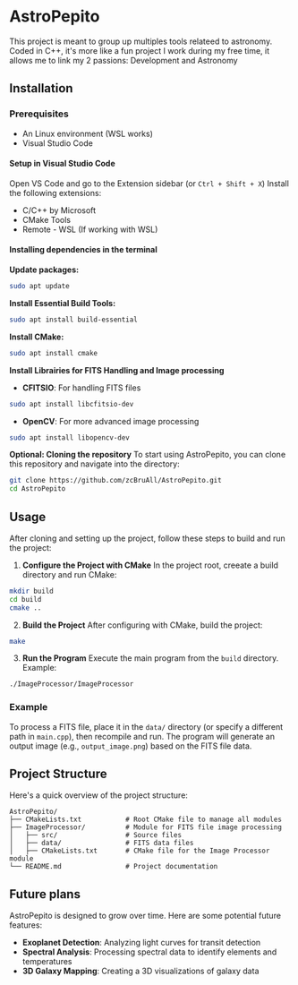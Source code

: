 # AstroPepito
This project is meant to group up multiples tools relateed to astronomy. 
Coded in C++, it's more like a fun project I work during my free time, it allows me to link my 2 passions: Development and Astronomy

## Installation
### Prerequisites
- An Linux environment (WSL works)
- Visual Studio Code

#### Setup in Visual Studio Code
Open VS Code and go to the Extension sidebar (or `Ctrl + Shift + X`)
Install the following extensions: 
- C/C++ by Microsoft
- CMake Tools
- Remote - WSL (If working with WSL)

#### Installing dependencies in the terminal
**Update packages:**
```bash
sudo apt update
```
**Install Essential Build Tools:**
```bash
sudo apt install build-essential
```
**Install CMake:**
```bash
sudo apt install cmake
```
**Install Librairies for FITS Handling and Image processing**
- **CFITSIO**: For handling FITS files
```bash
sudo apt install libcfitsio-dev
```
- **OpenCV**: For more advanced image processing
```bash
sudo apt install libopencv-dev
```

**Optional: Cloning the repository**
To start using AstroPepito, you can clone this repository and navigate into the directory:
```bash
git clone https://github.com/zcBruAll/AstroPepito.git
cd AstroPepito
```

## Usage
After cloning and setting up the project, follow these steps to build and run the project:
1. **Configure the Project with CMake**
In the project root, creeate a build directory and run CMake:
```bash
mkdir build
cd build
cmake ..
```
2. **Build the Project**
After configuring with CMake, build the project:
```bash
make
```
3. **Run the Program**
Execute the main program from the `build` directory. Example:
```bash
./ImageProcessor/ImageProcessor
```

### Example
To process a FITS file, place it in the `data/` directory (or specify a different path in `main.cpp`), then recompile and run. The program will generate an output image (e.g., `output_image.png`) based on the FITS file data.

## Project Structure
Here's a quick overview of the project structure:
```
AstroPepito/
├── CMakeLists.txt           # Root CMake file to manage all modules
├── ImageProcessor/          # Module for FITS file image processing
│   ├── src/                 # Source files
│   ├── data/                # FITS data files
│   ├── CMakeLists.txt       # CMake file for the Image Processor module
└── README.md                # Project documentation
```
## Future plans
AstroPepito is designed to grow over time. Here are some potential future features:
- **Exoplanet Detection**: Analyzing light curves for transit detection
- **Spectral Analysis**: Processing spectral data to identify elements and temperatures
- **3D Galaxy Mapping**: Creating a 3D visualizations of galaxy data